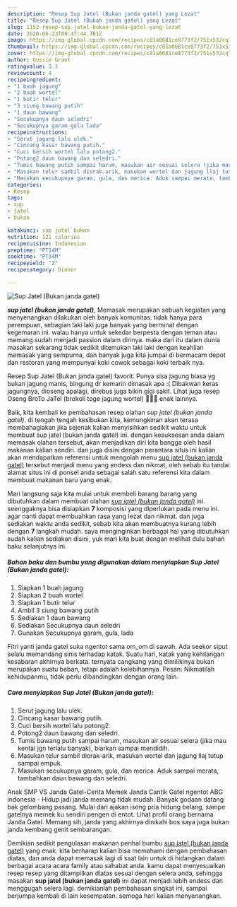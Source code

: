 ```yaml
---
description: "Resep Sup Jatel (Bukan janda gatel) yang Lezat"
title: "Resep Sup Jatel (Bukan janda gatel) yang Lezat"
slug: 1152-resep-sup-jatel-bukan-janda-gatel-yang-lezat
date: 2020-06-23T00:47:44.761Z
image: https://img-global.cpcdn.com/recipes/c81a0681ce8773f2/751x532cq70/sup-jatel-bukan-janda-gatel-foto-resep-utama.jpg
thumbnail: https://img-global.cpcdn.com/recipes/c81a0681ce8773f2/751x532cq70/sup-jatel-bukan-janda-gatel-foto-resep-utama.jpg
cover: https://img-global.cpcdn.com/recipes/c81a0681ce8773f2/751x532cq70/sup-jatel-bukan-janda-gatel-foto-resep-utama.jpg
author: Gussie Grant
ratingvalue: 3.3
reviewcount: 4
recipeingredient:
- "1 buah jagung"
- "2 buah wortel"
- "1 butir telur"
- "3 siung bawang putih"
- "1 daun bawang"
- "Secukupnya daun seledri"
- "Secukupnya garam gula lada"
recipeinstructions:
- "Serut jagung lalu ulek."
- "Cincang kasar bawang putih."
- "Cuci bersih wortel lalu potong2."
- "Potong2 daun bawang dan seledri."
- "Tumis bawang putih sampai harum, masukan air sesuai selera (jika mau kental jgn terlalu banyak), biarkan sampai mendidih."
- "Masukan telur sambil diorak-arik, masukan wortel dan jagung llaj tutup sampai empuk."
- "Masukan secukupnya garam, gula, dan merica. Aduk sampai merata, tambahkan daun bawang dan seledri."
categories:
- Resep
tags:
- sup
- jatel
- bukan

katakunci: sup jatel bukan 
nutrition: 121 calories
recipecuisine: Indonesian
preptime: "PT14M"
cooktime: "PT34M"
recipeyield: "2"
recipecategory: Dinner

---
```



![Sup Jatel (Bukan janda gatel)](https://img-global.cpcdn.com/recipes/c81a0681ce8773f2/751x532cq70/sup-jatel-bukan-janda-gatel-foto-resep-utama.jpg)

<b><i>sup jatel (bukan janda gatel)</i></b>, Memasak merupakan sebuah kegiatan yang menyenangkan dilakukan oleh banyak komunitas. tidak hanya para perempuan, sebagian laki laki juga banyak yang berminat dengan kegemaran ini. walau hanya untuk sekedar berpesta dengan teman atau memang sudah menjadi passion dalam dirinya. maka dari itu dalam dunia masakan sekarang tidak sedikit ditemukan laki laki dengan keahlian memasak yang sempurna, dan banyak juga kita jumpai di bermacam depot dan restoran yang mempunyai koki cowok sebagai koki terbaik nya.

Resep Sup Jatel (Bukan janda gatel) favorit. Punya sisa jagung biasa yg bukan jagung manis, bingung dr kemarin dimasak apa :( Dibakwan keras jagungnya, dioseng apalagi, direbus juga bikin gigi sakit. Lihat juga resep Oseng BroTo JaTel (brokoli toge jagung wortel) 🥦🌽🥕 enak lainnya.

Baik, kita kembali ke pembahasan resep olahan <i>sup jatel (bukan janda gatel)</i>. di tengah tengah kesibukan kita, kemungkinan akan terasa membahagiakan jika sejenak kalian menyisihkan sedikit waktu untuk membuat sup jatel (bukan janda gatel) ini. dengan kesuksesan anda dalam memasak olahan tersebut, akan menjadikan diri kita bangga oleh hasil makanan kalian sendiri. dan juga disini dengan perantara situs ini kalian akan mendapatkan referensi untuk mengolah menu <u>sup jatel (bukan janda gatel)</u> tersebut menjadi menu yang endess dan nikmat, oleh sebab itu tandai alamat situs ini di ponsel anda sebagai salah satu referensi kita dalam membuat makanan baru yang enak.


Mari langsung saja kita mulai untuk membeli barang barang yang dibutuhkan dalam membuat olahan <u><i>sup jatel (bukan janda gatel)</i></u> ini. seenggaknya bisa disiapkan <b>7</b> komposisi yang diperlukan pada menu ini. agar nanti dapat membuahkan rasa yang lezat dan nikmat. dan juga sediakan waktu anda sedikit, sebab kita akan membuatnya kurang lebih dengan <b>7</b> langkah mudah. saya menginginkan berbagai hal yang dibutuhkan sudah kalian sediakan disini, yuk mari kita buat dengan melihat dulu bahan baku selanjutnya ini.

<!--inarticleads1-->

##### Bahan baku dan bumbu yang digunakan dalam menyiapkan Sup Jatel (Bukan janda gatel):

1. Siapkan 1 buah jagung
1. Siapkan 2 buah wortel
1. Siapkan 1 butir telur
1. Ambil 3 siung bawang putih
1. Sediakan 1 daun bawang
1. Sediakan Secukupnya daun seledri
1. Gunakan Secukupnya garam, gula, lada


Fitri yanti janda gatel suka ngentot sama om_om di sawah. Ada seekor siput selalu memandang sinis terhadap katak. Suatu hari, katak yang kehilangan kesabaran akhirnya berkata. ternyata cangkang yang dimilikinya bukan merupakan suatu beban, tetapi adalah kelebihannya. Pesan: Nikmatilah kehidupanmu, tidak perlu dibandingkan dengan orang lain. 

<!--inarticleads2-->

##### Cara menyiapkan Sup Jatel (Bukan janda gatel):

1. Serut jagung lalu ulek.
1. Cincang kasar bawang putih.
1. Cuci bersih wortel lalu potong2.
1. Potong2 daun bawang dan seledri.
1. Tumis bawang putih sampai harum, masukan air sesuai selera (jika mau kental jgn terlalu banyak), biarkan sampai mendidih.
1. Masukan telur sambil diorak-arik, masukan wortel dan jagung llaj tutup sampai empuk.
1. Masukan secukupnya garam, gula, dan merica. Aduk sampai merata, tambahkan daun bawang dan seledri.


Anak SMP VS Janda Gatel-Cerita Memek Janda Cantik Gatel ngentot ABG indonesia - Hidup jadi janda memang tidak mudah. Banyak godaan datang bak gelombang pasang. Mulai dari ajakan iseng pria hidung belang, sampe gatelnya memek ku sendiri pengen di entot. Lihat profil orang bernama Janda Gatel. Memang sih, janda yang akhirnya dinikahi bos saya juga bukan janda kembang genit sembarangan. 

Demikian sedikit pengulasan makanan perihal bumbu <u>sup jatel (bukan janda gatel)</u> yang enak. kita berharap kalian bisa memahami dengan pembahasan diatas, dan anda dapat memasak lagi di saat lain untuk di hidangkan dalam berbagai acara acara family atau sahabat anda. kamu dapat menyesuaikan resep resep yang ditampilkan diatas sesuai dengan selera anda, sehingga masakan <b>sup jatel (bukan janda gatel)</b> ini dapat menjadi lebih endess dan menggugah selera lagi. demikianlah pembahasan singkat ini, sampai berjumpa kembali di lain kesempatan. semoga hari kalian menyenangkan.

